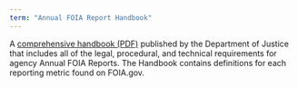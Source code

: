 ```yaml
---
term: "Annual FOIA Report Handbook"
---
```


A <a href="https://www.justice.gov/oip/page/file/1325056/download">comprehensive handbook (PDF)</a> published by the Department of Justice that includes all of the legal, procedural, and technical requirements for agency Annual FOIA Reports. The Handbook contains definitions for each reporting metric found on FOIA.gov.

